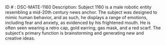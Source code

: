 ID # : DSC-MATE-1160
Description: Subject 1160 is a male robotic entity resembling a mid-20th century news anchor. The subject was designed to mimic human behavior, and as such, he displays a range of emotions, including fear and anxiety, as evidenced by his frightened mouth. He is often seen wearing a retro cap, gold earring, gas mask, and a red scarf. The subject's primary function is brainstorming and generating new and creative ideas.